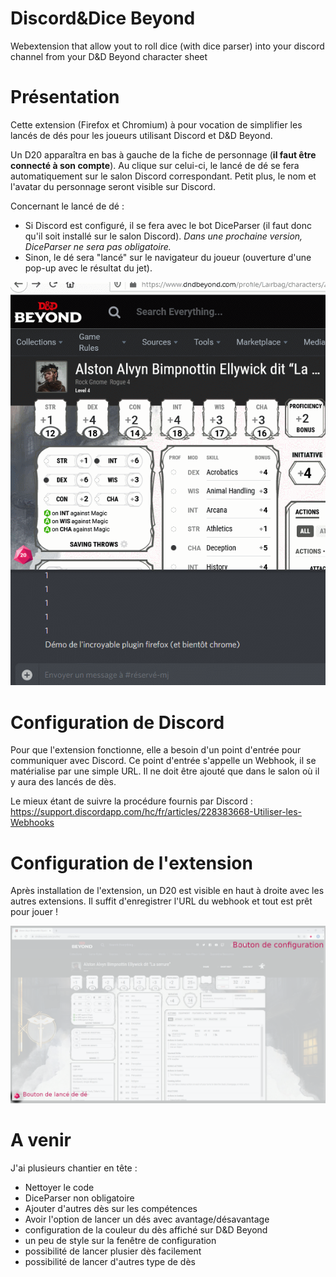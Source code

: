 # Discord&Dice Beyond
Webextension that allow yout to roll dice (with dice parser) into your discord channel from your D&amp;D Beyond character sheet

# Présentation
Cette extension (Firefox et Chromium) à pour vocation de simplifier les lancés de dés pour les joueurs utilisant Discord et D&D Beyond.

Un D20 apparaîtra en bas à gauche de la fiche de personnage (**il faut être connecté à son compte**). Au clique sur celui-ci, le lancé de dé se fera automatiquement sur le salon Discord correspondant.
Petit plus, le nom et l'avatar du personnage seront visible sur Discord.

Concernant le lancé de dé : 
- Si Discord est configuré, il se fera avec le bot DiceParser (il faut donc qu'il soit installé sur le salon Discord).
*Dans une prochaine version, DiceParser ne sera pas obligatoire.*
- Sinon, le dé sera "lancé" sur le navigateur du joueur (ouverture d'une pop-up avec le résultat du jet).

![](demo-roll-a-dice.gif)

# Configuration de Discord
Pour que l'extension fonctionne, elle a besoin d'un point d'entrée pour communiquer avec Discord.
Ce point d'entrée s'appelle un Webhook, il se matérialise par une simple URL.
Il ne doit être ajouté que dans le salon où il y aura des lancés de dès.

Le mieux étant de suivre la procédure fournis par Discord : https://support.discordapp.com/hc/fr/articles/228383668-Utiliser-les-Webhooks

# Configuration de l'extension
Après installation de l'extension, un D20 est visible en haut à droite avec les autres extensions.
Il suffit d'enregistrer l'URL du webhook et tout est prêt pour jouer !

![](Presentation.png)

# A venir
J'ai plusieurs chantier en tête :
- Nettoyer le code
- DiceParser non obligatoire
- Ajouter d'autres dès sur les compétences
- Avoir l'option de lancer un dés avec avantage/désavantage
- configuration de la couleur du dès affiché sur D&D Beyond
- un peu de style sur la fenêtre de configuration
- possibilité de lancer plusier dès facilement
- possibilité de lancer d'autres type de dès

